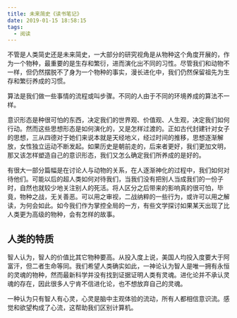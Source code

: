 ```yaml
---
title: 未来简史《读书笔记》
date: 2019-01-15 18:58:15
tags:
  - 阅读
---
```

不管是人类简史还是未来简史，一大部分的研究视角是从物种这个角度开展的，作为一个物种，最重要的是生存和繁衍，进而演化出不同的习性。尽管我们和动物不一样，但仍然摆脱不了身为一个物种的事实，漫长进化中，我们仍然保留祖先为生存和繁衍养成的习惯。

算法是我们做一些事情的流程或叫步骤。不同的人由于不同的环境养成的算法不一样。

意识形态是种很可怕的东西，决定我们的世界观、价值观、人生观，决定我们如何行动。然而这些思想形态是如何演化的，又是怎样过渡的。正如古代封建针对女子的思想，三从四德对于她们来说本就是天经地义，经过时间的推移，思想逐渐解放，女性独立运动不断发起。如果历史是朝前走的，后来者更好，我们更加文明，那又该怎样塑造自己的意识形态，我们又怎么确定我们所养成的是好的。

有很大一部分篇幅是在讨论人与动物的关系，在人逐渐神化的过程中，我们如何对待他们。可能以后的超人类如何对待我们，当我们没有把别人当成我们的一份子时，自然也就较少地关注别人的死活。将人区分之后带来的影响真的很可怕，毕竟，物种之战，无关善恶。可以用之审视，二战纳粹的一些行为，或许可以用之解读，为何会如此。如今我们作为掌控全局的一方，有些文学探讨如果某天出现了比人类更为高级的物种，会有怎样的故事。


## 人类的特质
智人认为，智人的价值比其它物种要高。从投入度上说，美国人均投入度要大于阿富汗，但二者生命等同。我们希望人类确实如此，一神论认为智人是唯一拥有永恒的灵魂的物种，然而最新科学并没有找到证据证明人类有灵魂。进化论并不承认灵魂的存在，因此很多人宁肯不信进化论，也不想放弃自己的灵魂。

一种认为只有智人有心灵，心灵是脑中主观体验的流动，所有人都相信意识流。感觉和欲望构成了心流，这帮助我们区别计算机。
